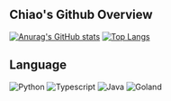 <!--
**Chiaooo/Chiaooo** is a ✨ _special_ ✨ repository because its `README.md` (this file) appears on your GitHub profile.

Here are some ideas to get you started:

- 🔭 I’m currently working on ...
- 🌱 I’m currently learning ...
- 👯 I’m looking to collaborate on ...
- 🤔 I’m looking for help with ...
- 💬 Ask me about ...
- 📫 How to reach me: ...
- 😄 Pronouns: ...
- ⚡ Fun fact: ...
-->
## Chiao's Github Overview
[![Anurag's GitHub stats](https://github-readme-stats.vercel.app/api?username=Chiao&theme=vue-dark&show_icons=true)](https://github.com/anuraghazra/github-readme-stats)
[![Top Langs](https://github-readme-stats.vercel.app/api/top-langs/?username=Chiao&theme=vue-dark&count_private=true)](https://github.com/anuraghazra/github-readme-stats) 
  
## Language
![Python](http://img.shields.io/badge/-Python-3776AB?style=flat-square&logo=python&logoColor=ffff4a) 
![Typescript](http://img.shields.io/badge/-Typescript-CC342D?style=flat-square&logo=Typescript&logoColor=ffe8e8)
![Java](http://img.shields.io/badge/-Java-007396?style=flat-square&logo=java&logoColor=ffffff)
![Goland](http://img.shields.io/badge/-Golang-6DB33F?style=flat-square&logo=Goland&logoColor=ffffff)
